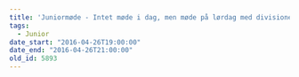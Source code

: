 ```yaml
---
title: 'Juniormøde - Intet møde i dag, men møde på lørdag med divisionen'
tags:
  - Junior
date_start: "2016-04-26T19:00:00"
date_end: "2016-04-26T21:00:00"
old_id: 5893
---
```

